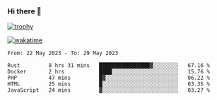 ### Hi there 👋

[![trophy](https://github-profile-trophy.vercel.app/?username=cxnky&theme=dracula)](https://github.com/ryo-ma/github-profile-trophy)

[![wakatime](https://wakatime.com/badge/user/1c39c599-5497-41b9-a5be-2c4676e7fd23.svg)](https://wakatime.com/@1c39c599-5497-41b9-a5be-2c4676e7fd23)
<!--START_SECTION:waka-->

```text
From: 22 May 2023 - To: 29 May 2023

Rust         8 hrs 31 mins   ████████████████▓░░░░░░░░   67.16 %
Docker       2 hrs           ████░░░░░░░░░░░░░░░░░░░░░   15.76 %
PHP          47 mins         █▓░░░░░░░░░░░░░░░░░░░░░░░   06.22 %
HTML         25 mins         █░░░░░░░░░░░░░░░░░░░░░░░░   03.35 %
JavaScript   24 mins         ▓░░░░░░░░░░░░░░░░░░░░░░░░   03.27 %
```

<!--END_SECTION:waka-->
